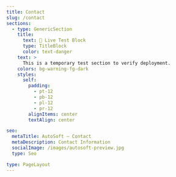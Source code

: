 ```yaml
---
title: Contact
slug: /contact
sections:
  - type: GenericSection
    title:
      text: 🧪 Live Test Block
      type: TitleBlock
      color: text-danger
    text: >
      This is a temporary test section to verify deployment.
    colors: bg-warning-fg-dark
    styles:
      self:
        padding:
          - pt-12
          - pb-12
          - pl-12
          - pr-12
        alignItems: center
        textAlign: center

seo:
  metaTitle: AutoSoft – Contact
  metaDescription: Contact Information
  socialImage: /images/autosoft-preview.jpg
  type: Seo

type: PageLayout
---
```

